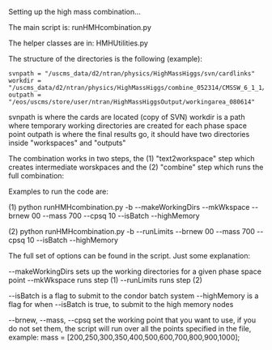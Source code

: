 Setting up the high mass combination...

The main script is:
runHMHcombination.py

The helper classes are in:
HMHUtilities.py

The structure of the directories is the following (example):

    svnpath = "/uscms_data/d2/ntran/physics/HighMassHiggs/svn/cardlinks"    
    workdir = "/uscms_data/d2/ntran/physics/HighMassHiggs/combine_052314/CMSSW_6_1_1/src/HighMassHiggs/tmpwork_080614/tmpwork"
    outpath = "/eos/uscms/store/user/ntran/HighMassHiggsOutput/workingarea_080614"

svnpath is where the cards are located (copy of SVN)
workdir is a path where temporary working directories are created for each phase space point
outpath is where the final results go, it should have two directories inside "workspaces" and "outputs"

The combination works in two steps, the (1) "text2workspace" step which creates intermediate worskpaces and the (2) "combine" step which runs the full combination: 

Examples to run the code are:

(1)
python runHMHcombination.py -b --makeWorkingDirs --mkWkspace --brnew 00 --mass 700 --cpsq 10 --isBatch --highMemory

(2)
python runHMHcombination.py -b --runLimits --brnew 00 --mass 700 --cpsq 10 --isBatch --highMemory

The full set of options can be found in the script.  Just some explanation:

--makeWorkingDirs sets up the working directories for a given phase space point
--mkWkspace runs step (1)
--runLimits runs step (2)

--isBatch is a flag to submit to the condor batch system
--highMemory is a flag for when --isBatch is true, to submit to the high memory nodes

--brnew, --mass, --cpsq set the working point that you want to use, if you do not set them, the script will run over all the points specified in the file, example:
mass  = [200,250,300,350,400,500,600,700,800,900,1000];

